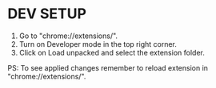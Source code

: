 # DEV SETUP

1. Go to "chrome://extensions/".
2. Turn on Developer mode in the top right corner.
3. Click on Load unpacked and select the extension folder.

PS: To see applied changes remember to reload extension in "chrome://extensions/".